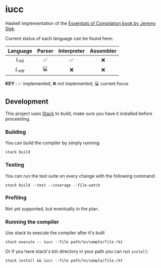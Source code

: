 # iucc

Haskell implementation of the [Essentials of Compilation book by Jeremy
Siek][book].

Current status of each language can be found here:

| Language | Parser | Interpreter | Assembler |
|:--------:|:------:|:-----------:|:--------:|
| $L_{int}$    | ✅ | ✅ | ❌ |
| $L_{var}$    | 💻 | ❌ | ❌ |

**KEY** : ✅ implemented, ❌ not implemented, 💻 current focus

## Development

This project uses [Stack] to build, make sure you have it installed before proceeding.

### Building

You can build the compiler by simply running:

```shell
stack build
```

### Testing

You can run the test suite on every change with the following command:

```shell
stack build --test --coverage --file-watch
```

### Profiling

Not yet supported, but eventually in the plan.

### Running the compiler

Use stack to execute the compiler after it's built

```shell
stack execute -- iucc --file path/to/sample/file.rkt
```

Or if you have stack's bin directory in your path you can run `install`:

```shell
stack install && iucc --file path/to/sample/file.rkt
```

[book]: https://mitpress.mit.edu/97802620"47760/essentials-of-compilation/
[Stack]: https://docs.haskellstack.org/en/stable/
